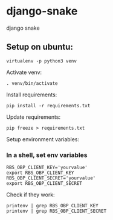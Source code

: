 # django-snake
django snake

## Setup on ubuntu:

```
virtualenv -p python3 venv
```
Activate venv:
```
. venv/bin/activate
```

Install requirements:
```
pip install -r requirements.txt
```

Update requirements:
```
pip freeze > requirements.txt
```

Setup environment variables:

### In a shell, set env variables
```
RBS_OBP_CLIENT_KEY='yourvalue'
export RBS_OBP_CLIENT_KEY
RBS_OBP_CLIENT_SECRET='yourvalue'
export RBS_OBP_CLIENT_SECRET
```

Check if they work:
```
printenv | grep RBS_OBP_CLIENT_KEY
printenv | grep RBS_OBP_CLIENT_SECRET
```
